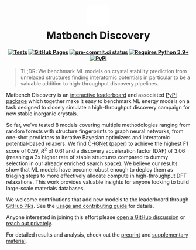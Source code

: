 <h1 align="center">
  <img src="https://github.com/janosh/matbench-discovery/raw/main/site/static/favicon.svg" alt="Logo" width="60px"><br>
  Matbench Discovery
</h1>

<h4 align="center" class="toc-exclude">

[![Tests](https://github.com/janosh/matbench-discovery/actions/workflows/test.yml/badge.svg)](https://github.com/janosh/matbench-discovery/actions/workflows/test.yml)
[![GitHub Pages](https://github.com/janosh/matbench-discovery/actions/workflows/gh-pages.yml/badge.svg)](https://github.com/janosh/matbench-discovery/actions/workflows/gh-pages.yml)
[![pre-commit.ci status](https://results.pre-commit.ci/badge/github/janosh/matbench-discovery/main.svg?badge_token=Qza33izjRxSbegTqeSyDvA)](https://results.pre-commit.ci/latest/github/janosh/matbench-discovery/main?badge_token=Qza33izjRxSbegTqeSyDvA)
[![Requires Python 3.9+](https://img.shields.io/badge/Python-3.9+-blue.svg?logo=python&logoColor=white)](https://python.org/downloads)
[![PyPI](https://img.shields.io/pypi/v/matbench-discovery?logo=pypi&logoColor=white)](https://pypi.org/project/matbench-discovery?logo=pypi&logoColor=white)

</h4>

> TL;DR: We benchmark ML models on crystal stability prediction from unrelaxed structures finding interatomic potentials in particular to be a valuable addition to high-throughput discovery pipelines.

Matbench Discovery is an [interactive leaderboard](https://janosh.github.io/matbench-discovery) and associated [PyPI package](https://pypi.org/project/matbench-discovery) which together make it easy to benchmark ML energy models on a task designed to closely simulate a high-throughput discovery campaign for new stable inorganic crystals.

So far, we've tested 8 models covering multiple methodologies ranging from random forests with structure fingerprints to graph neural networks, from one-shot predictors to iterative Bayesian optimizers and interatomic potential-based relaxers. We find [CHGNet](https://github.com/CederGroupHub/chgnet) ([paper](https://doi.org/10.48550/arXiv.2302.14231)) to achieve the highest F1 score of 0.59, $R^2$ of 0.61 and a discovery acceleration factor (DAF) of 3.06 (meaning a 3x higher rate of stable structures compared to dummy selection in our already enriched search space). We believe our results show that ML models have become robust enough to deploy them as triaging steps to more effectively allocate compute in high-throughput DFT relaxations. This work provides valuable insights for anyone looking to build large-scale materials databases.

<slot name="metrics-table" />

We welcome contributions that add new models to the leaderboard through [GitHub PRs](https://github.com/janosh/matbench-discovery/pulls). See the [usage and contributing guide](https://janosh.github.io/matbench-discovery/contribute) for details.

Anyone interested in joining this effort please [open a GitHub discussion](https://github.com/janosh/matbench-discovery/discussions) or [reach out privately](mailto:janosh@lbl.gov?subject=Matbench%20Discovery).

For detailed results and analysis, check out the [preprint](https://janosh.github.io/matbench-discovery/preprint) and [supplementary material](https://janosh.github.io/matbench-discovery/si).
